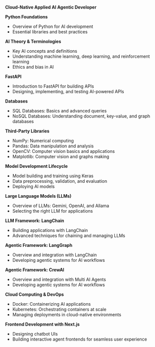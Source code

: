 **Cloud-Native Applied AI Agentic Developer**  

**Python Foundations**  
- Overview of Python for AI development  
- Essential libraries and best practices  

**AI Theory & Terminologies**  
- Key AI concepts and definitions  
- Understanding machine learning, deep learning, and reinforcement learning  
- Ethics and bias in AI  

**FastAPI**  
- Introduction to FastAPI for building APIs  
- Designing, implementing, and testing AI-powered APIs  

**Databases**  
- SQL Databases: Basics and advanced queries  
- NoSQL Databases: Understanding document, key-value, and graph databases  

**Third-Party Libraries**  
- NumPy: Numerical computing  
- Pandas: Data manipulation and analysis  
- OpenCV: Computer vision basics and applications  
- Matplotlib: Computer vision and graphs making

**Model Development Lifecycle**  
- Model building and training using Keras  
- Data preprocessing, validation, and evaluation  
- Deploying AI models  

**Large Language Models (LLMs)**  
- Overview of LLMs: Gemini, OpenAI, and Allama  
- Selecting the right LLM for applications  

**LLM Framework: LangChain**  
- Building applications with LangChain  
- Advanced techniques for chaining and managing LLMs  

**Agentic Framework: LangGraph**  
- Overview and integration with LangChain  
- Developing agentic systems for AI workflows  

**Agentic Framework: CrewAI**  
- Overview and integration with Multi AI Agents  
- Developing agentic systems for AI workflows  

**Cloud Computing & DevOps**  
- Docker: Containerizing AI applications  
- Kubernetes: Orchestrating containers at scale  
- Managing deployments in cloud-native environments  

**Frontend Development with Next.js**  
- Designing chatbot UIs  
- Building interactive agent frontends for seamless user experience
